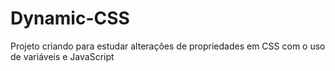 # Dynamic-CSS
Projeto criando para estudar alterações de propriedades em CSS com o uso de variáveis e JavaScript
